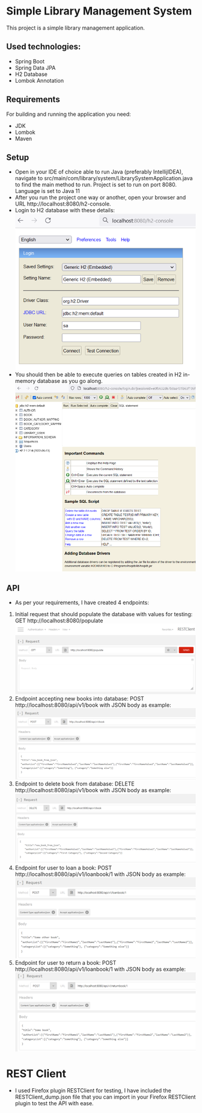 # Simple Library Management System

This project is a simple library management application. 
## Used technologies:
- Spring Boot
- Spring Data JPA
- H2 Database
- Lombok Annotation

## Requirements
For building and running the application you need:
- JDK 
- Lombok
- Maven

## Setup
- Open in your IDE of choice able to run Java (preferably IntellijIDEA), navigate to src/main/com/library/system/LibrarySystemApplication.java to find the main method to run. Project is set to run on port 8080. Language is set to Java 11
- After you run the project one way or another, open your browser and URL http://localhost:8080/h2-console.
- Login to H2 database with these details:
  ![](additional/console.PNG)
- You should then be able to execute queries on tables created in H2 in-memory database as you go along.
  ![](additional/console2.PNG)

## API
- As per your requirements, I have created 4 endpoints:
1. Initial request that should populate the database with values for testing: GET http://localhost:8080/populate
   ![](/additional/request1.PNG)
2. Endpoint accepting new books into database: POST http://localhost:8080/api/v1/book with JSON body as example:
   ![](/additional/request2.PNG)
3. Endpoint to delete book from database: DELETE http://localhost:8080/api/v1/book with JSON body as example:
   ![](/additional/request3.PNG)
4. Endpoint for user to loan a book: POST http://localhost:8080/api/v1/loanbook/1 with JSON body as example:
   ![](/additional/request4.PNG)
5. Endpoint for user to return a book: POST http://localhost:8080/api/v1/loanbook/1 with JSON body as example:
   ![](/additional/request5.PNG)

# REST Client
- I used Firefox plugin RESTClient for testing, I have included the RESTClient_dump.json file that you can import in your Firefox RESTClient plugin to test the API with ease.
